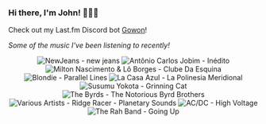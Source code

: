### Hi there, I'm John! 🏄🏻‍♂️

Check out my Last.fm Discord bot [Gowon](http://gowon.ca)!

_Some of the music I've been listening to recently!_


<!-- lastfm -->
<p align="center"><img src="https://lastfm.freetls.fastly.net/i/u/64s/026e88ed24b4902ffb8c492674904504.png" title="NewJeans - new jeans"> <img src="https://lastfm.freetls.fastly.net/i/u/64s/92a8b0170cc1eaacc20416ebe6893681.jpg" title="Antônio Carlos Jobim - Inédito"> <img src="https://lastfm.freetls.fastly.net/i/u/64s/5b22cc989bbaf84209be03c3750b7675.jpg" title="Milton Nascimento & Lô Borges - Clube Da Esquina"> <img src="https://lastfm.freetls.fastly.net/i/u/64s/d26cc0092f9b4cdf99d1e582755ec824.png" title="Blondie - Parallel Lines"> <img src="https://lastfm.freetls.fastly.net/i/u/64s/e04d824b2d764487ac2f23cf55523d55.png" title="La Casa Azul - La Polinesia Meridional"> <img src="https://lastfm.freetls.fastly.net/i/u/64s/2a4f3b96505d483f82aa5e3e4874888c.png" title="Susumu Yokota - Grinning Cat"> <img src="https://lastfm.freetls.fastly.net/i/u/64s/367eacc60b5046b2c6700923294af742.png" title="The Byrds - The Notorious Byrd Brothers"> <img src="https://lastfm.freetls.fastly.net/i/u/64s/f5db8c6533c122aedcf254db67a52070.jpg" title="Various Artists - Ridge Racer - Planetary Sounds"> <img src="https://lastfm.freetls.fastly.net/i/u/64s/591095f2549b4d9bbde16f471fa76e83.png" title="AC/DC - High Voltage"> <img src="https://lastfm.freetls.fastly.net/i/u/64s/ab41311fa7544fb08e3fdea9ff59c5b6.jpg" title="The Rah Band - Going Up"> </p>
